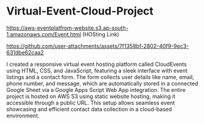 # Virtual-Event-Cloud-Project

https://aws-eventplatfrom-website.s3.ap-south-1.amazonaws.com/Event.html (HOSting Link)


https://github.com/user-attachments/assets/7f1358bf-2802-40f9-9ec3-631dbe62caa2



I created a responsive virtual event hosting platform called CloudEvents using HTML, CSS, and JavaScript, featuring a sleek interface with event listings and a contact form. The form collects user details like name, email, phone number, and message, which are automatically stored in a connected Google Sheet via a Google Apps Script Web App integration. The entire project is hosted on AWS S3 using static website hosting, making it accessible through a public URL. This setup allows seamless event showcasing and efficient contact data collection in a cloud-based environment.
